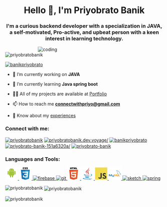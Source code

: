 <h1 align="center">Hello 👋, I'm Priyobrato Banik</h1>

<h3 align="center">I'm a curious backend developer with a specialization in JAVA, a self-motivated, Pro-active, and upbeat person with a keen interest in learning technology.</h3>
<img align="right" alt="coding" width="400" src ="https://media4.giphy.com/media/VTtANKl0beDFQRLDTh/giphy.gif?cid=ecf05e47q25rpf5x42y27d3tm0a53x2jmlru0qj6rpqh1a9y&rid=giphy.gif&ct=g">


<p align="left"> <img src="https://komarev.com/ghpvc/?username=priyobratobanik&label=Profile%20views&color=0e75b6&style=flat" alt="priyobratobanik" /> </p>

<p align="left"> <a href="https://twitter.com/banikpriyobrato" target="blank"><img src="https://img.shields.io/twitter/follow/banikpriyobrato?logo=twitter&style=for-the-badge" alt="banikpriyobrato" /></a> </p>

- 🔭 I’m currently working on **JAVA**

- 🌱 I’m currently learning **Java spring boot**

- 👨‍💻 All of my projects are available at [Portfolio](https://priyobrato-banik.netlify.app/)

- 📫 How to reach me **connectwithpriyo@gmail.com**

- 📄 Know about my [experiences](https://drive.google.com/file/d/1Fs1QbnX5Iyc8_FG5RvHHMg3BzbiK5Uie/view?usp=sharing)



<h3 align="left">Connect with me:</h3>
<p align="left">
<a href="https://codepen.io/priyobratobanik" target="blank"><img align="center" src="https://raw.githubusercontent.com/rahuldkjain/github-profile-readme-generator/master/src/images/icons/Social/codepen.svg" alt="priyobratobanik" height="30" width="40" /></a>
<a href="https://dev.to/priyobratobanik.dev.voyage/" target="blank"><img align="center" src="https://raw.githubusercontent.com/rahuldkjain/github-profile-readme-generator/master/src/images/icons/Social/devto.svg" alt="priyobratobanik.dev.voyage/" height="30" width="40" /></a>
<a href="https://twitter.com/banikpriyobrato" target="blank"><img align="center" src="https://raw.githubusercontent.com/rahuldkjain/github-profile-readme-generator/master/src/images/icons/Social/twitter.svg" alt="banikpriyobrato" height="30" width="40" /></a>
<a href="https://linkedin.com/in/priyobrato-banik-151a6320a/" target="blank"><img align="center" src="https://raw.githubusercontent.com/rahuldkjain/github-profile-readme-generator/master/src/images/icons/Social/linked-in-alt.svg" alt="priyobrato-banik-151a6320a/" height="30" width="40" /></a>
<a href="https://stackoverflow.com/users/priyobrato-banik" target="blank"><img align="center" src="https://raw.githubusercontent.com/rahuldkjain/github-profile-readme-generator/master/src/images/icons/Social/stack-overflow.svg" alt="priyobrato-banik" height="30" width="40" /></a>
</p>

<h3 align="left">Languages and Tools:</h3>
<p align="left"> <a href="https://developer.android.com" target="_blank" rel="noreferrer"> <img src="https://raw.githubusercontent.com/devicons/devicon/master/icons/android/android-original-wordmark.svg" alt="android" width="40" height="40"/> </a> <a href="https://www.w3schools.com/css/" target="_blank" rel="noreferrer"> <img src="https://raw.githubusercontent.com/devicons/devicon/master/icons/css3/css3-original-wordmark.svg" alt="css3" width="40" height="40"/> </a> <a href="https://firebase.google.com/" target="_blank" rel="noreferrer"> <img src="https://www.vectorlogo.zone/logos/firebase/firebase-icon.svg" alt="firebase" width="40" height="40"/> </a> <a href="https://git-scm.com/" target="_blank" rel="noreferrer"> <img src="https://www.vectorlogo.zone/logos/git-scm/git-scm-icon.svg" alt="git" width="40" height="40"/> </a> <a href="https://www.w3.org/html/" target="_blank" rel="noreferrer"> <img src="https://raw.githubusercontent.com/devicons/devicon/master/icons/html5/html5-original-wordmark.svg" alt="html5" width="40" height="40"/> </a> <a href="https://www.java.com" target="_blank" rel="noreferrer"> <img src="https://raw.githubusercontent.com/devicons/devicon/master/icons/java/java-original.svg" alt="java" width="40" height="40"/> </a> <a href="https://developer.mozilla.org/en-US/docs/Web/JavaScript" target="_blank" rel="noreferrer"> <img src="https://raw.githubusercontent.com/devicons/devicon/master/icons/javascript/javascript-original.svg" alt="javascript" width="40" height="40"/> </a> <a href="https://www.mysql.com/" target="_blank" rel="noreferrer"> <img src="https://raw.githubusercontent.com/devicons/devicon/master/icons/mysql/mysql-original-wordmark.svg" alt="mysql" width="40" height="40"/> </a> <a href="https://www.sketch.com/" target="_blank" rel="noreferrer"> <img src="https://www.vectorlogo.zone/logos/sketchapp/sketchapp-icon.svg" alt="sketch" width="40" height="40"/> </a> <a href="https://spring.io/" target="_blank" rel="noreferrer"> <img src="https://www.vectorlogo.zone/logos/springio/springio-icon.svg" alt="spring" width="40" height="40"/> </a> </p>

<p><img align="left" src="https://github-readme-stats.vercel.app/api/top-langs?username=priyobratobanik&show_icons=true&locale=en&layout=compact" alt="priyobratobanik" /></p>

<p>&nbsp;<img align="center" src="https://github-readme-stats.vercel.app/api?username=priyobratobanik&show_icons=true&locale=en" alt="priyobratobanik" /></p>

<p><img align="center" src="https://github-readme-streak-stats.herokuapp.com/?user=priyobratobanik&" alt="priyobratobanik" /></p>
